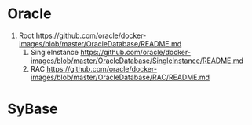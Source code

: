 # Oracle
1. Root https://github.com/oracle/docker-images/blob/master/OracleDatabase/README.md
    1. SingleInstance https://github.com/oracle/docker-images/blob/master/OracleDatabase/SingleInstance/README.md
    2. RAC https://github.com/oracle/docker-images/blob/master/OracleDatabase/RAC/README.md

# SyBase
